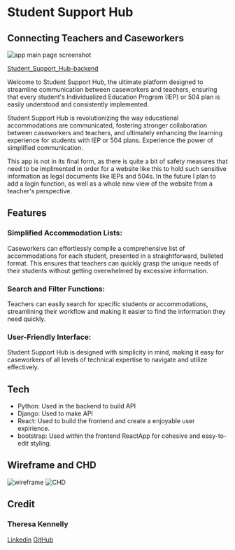 # Student Support Hub

## Connecting Teachers and Caseworkers

![app main page screenshot](PNGs/SSHHome.png)


[Student_Support_Hub-backend](https://github.com/tkennelly/Student_Support_Hub-backend)

Welcome to Student Support Hub, the ultimate platform designed to streamline communication between caseworkers and teachers, ensuring that every student's Individualized Education Program (IEP) or 504 plan is easily understood and consistently implemented. 

Student Support Hub is revolutionizing the way educational accommodations are communicated, fostering stronger collaboration between caseworkers and teachers, and ultimately enhancing the learning experience for students with IEP or 504 plans. Experience the power of simplified communication. 

This app is not in its final form, as there is quite a bit of safety measures that need to be implimented in order for a website like this to hold such sensitive information as legal documents like IEPs and 504s. In the future I plan to add a login function, as well as a whole new view of the website from a teacher's perspective.

## Features

### Simplified Accommodation Lists:
Caseworkers can effortlessly compile a comprehensive list of accommodations for each student, presented in a straightforward, bulleted format. This ensures that teachers can quickly grasp the unique needs of their students without getting overwhelmed by excessive information.

### Search and Filter Functions:  
Teachers can easily search for specific students or accommodations, streamlining their workflow and making it easier to find the information they need quickly.

### User-Friendly Interface: 
Student Support Hub is designed with simplicity in mind, making it easy for caseworkers of all levels of technical expertise to navigate and utilize effectively.


## Tech

- Python: Used in the backend to build API
- Django: Used to make API
- React: Used to build the frontend and create a enjoyable user expirience.
- bootstrap: Used within the frontend ReactApp for cohesive and easy-to-edit styling.

## Wireframe and CHD

![wireframe](PNGs/SSHWireframe.png)
![CHD](PNGs/SSHCHD.png)

## Credit

### Theresa Kennelly
[Linkedin](https://www.linkedin.com/in/theresa-kennelly/)
[GitHub](https://github.com/tkennelly)

